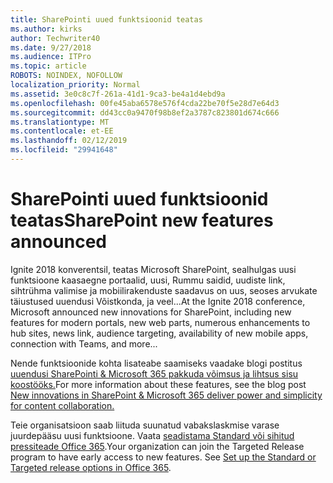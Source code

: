 ```yaml
---
title: SharePointi uued funktsioonid teatas
ms.author: kirks
author: Techwriter40
ms.date: 9/27/2018
ms.audience: ITPro
ms.topic: article
ROBOTS: NOINDEX, NOFOLLOW
localization_priority: Normal
ms.assetid: 3e0c8c7f-261a-41d1-9ca3-be4a1d4ebd9a
ms.openlocfilehash: 00fe45aba6578e576f4cda22be70f5e28d7e64d3
ms.sourcegitcommit: dd43cc0a9470f98b8ef2a3787c823801d674c666
ms.translationtype: MT
ms.contentlocale: et-EE
ms.lasthandoff: 02/12/2019
ms.locfileid: "29941648"
---
```

# <a name="sharepoint-new-features-announced"></a><span data-ttu-id="8f704-102">SharePointi uued funktsioonid teatas</span><span class="sxs-lookup"><span data-stu-id="8f704-102">SharePoint new features announced</span></span>

<span data-ttu-id="8f704-103">Ignite 2018 konverentsil, teatas Microsoft SharePoint, sealhulgas uusi funktsioone kaasaegne portaalid, uusi, Rummu saidid, uudiste link, sihtrühma valimise ja mobiilirakenduste saadavus on uus, seoses arvukate täiustused uuendusi Võistkonda, ja veel...</span><span class="sxs-lookup"><span data-stu-id="8f704-103">At the Ignite 2018 conference, Microsoft announced new innovations for SharePoint, including new features for modern portals, new web parts, numerous enhancements to hub sites, news link, audience targeting, availability of new mobile apps, connection with Teams, and more...</span></span>
  
<span data-ttu-id="8f704-104">Nende funktsioonide kohta lisateabe saamiseks vaadake blogi postitus [uuendusi SharePointi &amp; Microsoft 365 pakkuda võimsus ja lihtsus sisu koostööks.](https://go.microsoft.com/fwlink/?linkid=2026502)</span><span class="sxs-lookup"><span data-stu-id="8f704-104">For more information about these features, see the blog post [New innovations in SharePoint &amp; Microsoft 365 deliver power and simplicity for content collaboration.](https://go.microsoft.com/fwlink/?linkid=2026502)</span></span>
  
<span data-ttu-id="8f704-p101">Teie organisatsioon saab liituda suunatud vabakslaskmise varase juurdepääsu uusi funktsioone. Vaata [seadistama Standard või sihitud pressiteade Office 365](https://docs.microsoft.com/office365/admin/manage/release-options-in-office-365).</span><span class="sxs-lookup"><span data-stu-id="8f704-p101">Your organization can join the Targeted Release program to have early access to new features. See [Set up the Standard or Targeted release options in Office 365](https://docs.microsoft.com/office365/admin/manage/release-options-in-office-365).</span></span>

